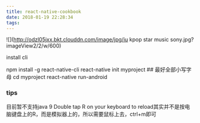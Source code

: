 ```yaml
---
title: react-native-cookbook
date: 2018-01-19 22:28:34
tags:
---
```


![](http://odzl05jxx.bkt.clouddn.com/image/jpg/iu kpop star music sony.jpg?imageView2/2/w/600)

<!--more-->

install cli
>
npm install -g react-native-cli
react-native init myproject ## 最好全部小写字母
cd myproject
react-native run-android

### tips
目前暂不支持java 9
Double tap R on your keyboard to reload其实并不是按电脑键盘上的R，而是模拟器上的，所以需要鼠标上去，ctrl+m即可

<!-- <audio src="http://m10.music.126.net/20180121230941/8d878803b3b0542d9c5482ccf613a86b/ymusic/d95e/bab6/a7f5/864661168da79b309c3d2fac971d1698.mp3" autoplay="autoplay">
您的浏览器不支持 audio 标签。
</audio> -->
